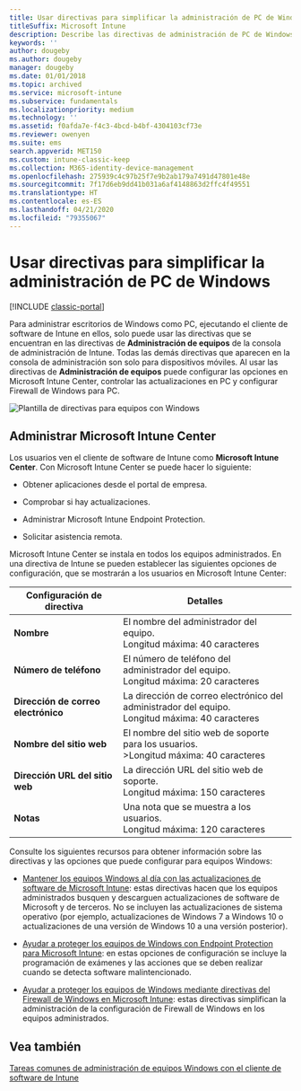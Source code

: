 ```yaml
---
title: Usar directivas para simplificar la administración de PC de Windows
titleSuffix: Microsoft Intune
description: Describe las directivas de administración de PC de Windows y la configuración de Microsoft Intune Center.
keywords: ''
author: dougeby
ms.author: dougeby
manager: dougeby
ms.date: 01/01/2018
ms.topic: archived
ms.service: microsoft-intune
ms.subservice: fundamentals
ms.localizationpriority: medium
ms.technology: ''
ms.assetid: f0afda7e-f4c3-4bcd-b4bf-4304103cf73e
ms.reviewer: owenyen
ms.suite: ems
search.appverid: MET150
ms.custom: intune-classic-keep
ms.collection: M365-identity-device-management
ms.openlocfilehash: 275939c4c97b25f7e9b2ab179a7491d47801e48e
ms.sourcegitcommit: 7f17d6eb9dd41b031a6af4148863d2ffc4f49551
ms.translationtype: HT
ms.contentlocale: es-ES
ms.lasthandoff: 04/21/2020
ms.locfileid: "79355067"
---
```

# <a name="use-policies-to-simplify-windows-pc-management"></a>Usar directivas para simplificar la administración de PC de Windows

[!INCLUDE [classic-portal](../includes/classic-portal.md)]

Para administrar escritorios de Windows como PC, ejecutando el cliente de software de Intune en ellos, solo puede usar las directivas que se encuentran en las directivas de **Administración de equipos** de la consola de administración de Intune. Todas las demás directivas que aparecen en la consola de administración son solo para dispositivos móviles. Al usar las directivas de **Administración de equipos** puede configurar las opciones en Microsoft Intune Center, controlar las actualizaciones en PC y configurar Firewall de Windows para PC.

![Plantilla de directivas para equipos con Windows](./media/use-policies-to-simplify-windows-pc-management/pc_policy_template.png)

## <a name="manage-the-microsoft-intune-center"></a>Administrar Microsoft Intune Center
Los usuarios ven el cliente de software de Intune como **Microsoft Intune Center**. Con Microsoft Intune Center se puede hacer lo siguiente:

- Obtener aplicaciones desde el portal de empresa.

- Comprobar si hay actualizaciones.

- Administrar Microsoft Intune Endpoint Protection.

- Solicitar asistencia remota.

Microsoft Intune Center se instala en todos los equipos administrados. En una directiva de Intune se pueden establecer las siguientes opciones de configuración, que se mostrarán a los usuarios en Microsoft Intune Center:

|Configuración de directiva|Detalles|
|------------------|--------------------|
|**Nombre**|El nombre del administrador del equipo.<br />Longitud máxima: 40 caracteres|
|**Número de teléfono**|El número de teléfono del administrador del equipo.<br />Longitud máxima: 20 caracteres|
|**Dirección de correo electrónico**|La dirección de correo electrónico del administrador del equipo.<br />Longitud máxima: 40 caracteres|
|**Nombre del sitio web**|El nombre del sitio web de soporte para los usuarios.<br />>Longitud máxima: 40 caracteres|
|**Dirección URL del sitio web**|La dirección URL del sitio web de soporte.<br />Longitud máxima: 150 caracteres|
|**Notas**|Una nota que se muestra a los usuarios.<br />Longitud máxima: 120 caracteres|

Consulte los siguientes recursos para obtener información sobre las directivas y las opciones que puede configurar para equipos Windows:

- [Mantener los equipos Windows al día con las actualizaciones de software de Microsoft Intune](keep-windows-pcs-up-to-date-with-software-updates-in-microsoft-intune.md): estas directivas hacen que los equipos administrados busquen y descarguen actualizaciones de software de Microsoft y de terceros. No se incluyen las actualizaciones de sistema operativo (por ejemplo, actualizaciones de Windows 7 a Windows 10 o actualizaciones de una versión de Windows 10 a una versión posterior).

- [Ayudar a proteger los equipos de Windows con Endpoint Protection para Microsoft Intune](help-secure-windows-pcs-with-endpoint-protection-for-microsoft-intune.md): en estas opciones de configuración se incluye la programación de exámenes y las acciones que se deben realizar cuando se detecta software malintencionado.

- [Ayudar a proteger los equipos de Windows mediante directivas del Firewall de Windows en Microsoft Intune](help-protect-windows-pcs-using-windows-firewall-policies-in-microsoft-intune.md): estas directivas simplifican la administración de la configuración de Firewall de Windows en los equipos administrados.

## <a name="see-also"></a>Vea también

[Tareas comunes de administración de equipos Windows con el cliente de software de Intune](common-windows-pc-management-tasks-with-the-microsoft-intune-computer-client.md)
